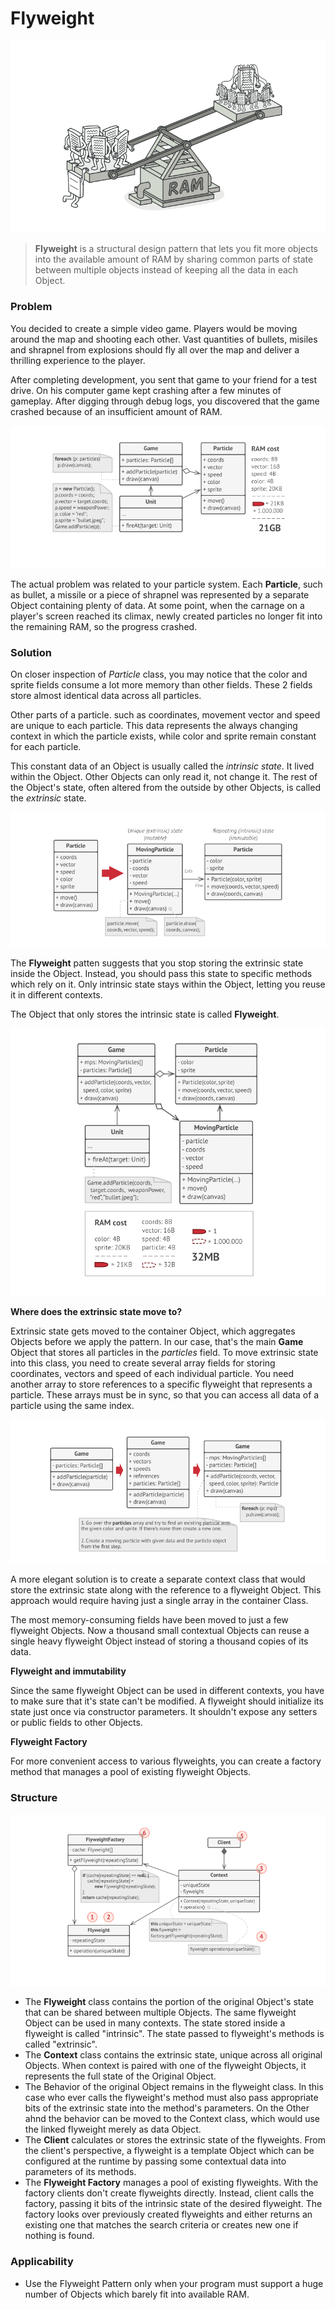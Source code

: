 # Flyweight

![flyweight](flyweight.png)

> **Flyweight** is a structural design pattern that lets you fit more objects into the available amount of RAM by sharing common parts of state between multiple objects instead of keeping all the data in each Object.

### Problem
You decided to create a simple video game. Players would be moving around the map and shooting each other. Vast quantities of bullets, misiles and shrapnel from explosions should fly all over the map and deliver a thrilling experience to the player.

After completing development, you sent that game to your friend for a test drive. On his computer game kept crashing after a few minutes of gameplay. After digging through debug logs, you discovered that the game crashed because of an insufficient amount of RAM. 

![insufficient-ram](insufficient-ram.png)

The actual problem was related to your particle system. Each **Particle**, such as bullet, a missile or a piece of shrapnel was represented by a separate Object containing plenty of data. At some point, when the carnage on a player's screen reached its climax, newly created particles no longer fit into the remaining RAM, so the progress crashed.

### Solution

On closer inspection of _Particle_ class, you may notice that the color and sprite fields consume a lot more memory than other fields. These 2 fields store almost identical data across all particles.

Other parts of a particle. such as coordinates, movement vector and speed are unique to each particle. This data represents the always changing context in which the particle exists, while color and sprite remain constant for each particle.

This constant data of an Object is usually called the _intrinsic state_. It lived within the Object. Other Objects can only read it, not change it. The rest of the Object's state, often altered from the outside by other Objects, is called the _extrinsic_ state.

![intrinsic-extrinsic](intrensic-extrinsic.png)

The **Flyweight** patten suggests that you stop storing the extrinsic state inside the Object. Instead, you should pass this state to specific methods which rely on it. Only intrinsic state stays within the Object, letting you reuse it in different contexts.

The Object that only stores the intrinsic state is called **Flyweight**.

![flyweight-analogy](flyweight-analogy.png)

**Where does the extrinsic state move to?** 

Extrinsic state gets moved to the container Object, which aggregates Objects before we apply the pattern. In our case, that's the main **Game** Object that stores all particles in the _particles_ field. To move extrinsic state into this class, you need to create several array fields for storing coordinates, vectors and speed of each individual particle. You need another array to store references to a specific flyweight that represents a particle. These arrays must be in sync, so that you can access all data of a particle using the same index.

![move-extrinsic-state](move-extrinsic-state.png)

A more elegant solution is to create a separate context class that would store the extrinsic state along with the reference to a flyweight Object. This approach would require having just a single array in the container Class.

The most memory-consuming fields have been moved to just a few flyweight Objects. Now a thousand small contextual Objects can reuse a single heavy flyweight Object instead of storing a thousand copies of its data.

**Flyweight and immutability**

Since the same flyweight Object can be used in different contexts, you have to make sure that it's state can't be modified. A flyweight should initialize its state just once via constructor parameters. It shouldn't expose any setters or public fields to other Objects.

**Flyweight Factory**

For more convenient access to various flyweights, you can create a factory method that manages a pool of existing flyweight Objects.

### Structure

![structure](structure.png)

* The **Flyweight** class contains the portion of the original Object's state that can be shared between multiple Objects. The same flyweight Object can be used in many contexts. The state stored inside a flyweight is called "intrinsic". The state passed to flyweight's methods is called "extrinsic".
* The **Context** class contains the extrinsic state, unique across all original Objects. When context is paired with one of the flyweight Objects, it represents the full state of the Original Object.
* The Behavior of the original Object remains in the flyweight class. In this case who ever calls the flyweight's method must also pass appropriate bits of the extrinsic state into the method's parameters. On the Other ahnd the behavior can be moved to the Context class, which would use the linked flyweight merely as data Object.
* The **Client** calculates or stores the extrinsic state of the flyweights. From the client's perspective, a flyweight is a template Object which can be configured at the runtime by passing some contextual data into parameters of its methods.
* The **Flyweight Factory** manages a pool of existing flyweights. With the factory clients don't create flyweights directly. Instead, client calls the factory, passing it bits of the intrinsic state of the desired flyweight. The factory looks over previously created flyweights and either returns an existing one that matches the search criteria or creates new one if nothing is found.

### Applicability

* Use the Flyweight Pattern only when your program must support a huge number of Objects which barely fit into available RAM.

